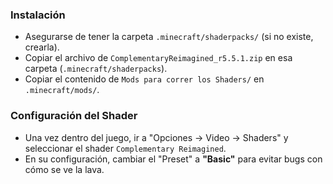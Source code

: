 ### Instalación

- Asegurarse de tener la carpeta `.minecraft/shaderpacks/` (si no existe, crearla).
- Copiar el archivo de `ComplementaryReimagined_r5.5.1.zip` en esa carpeta (`.minecraft/shaderpacks`).
- Copiar el contenido de `Mods para correr los Shaders/` en `.minecraft/mods/`.


### Configuración del Shader

- Una vez dentro del juego, ir a "Opciones → Video → Shaders" y seleccionar el shader `Complementary Reimagined`.
- En su configuración, cambiar el "Preset" a **"Basic"** para evitar bugs con cómo se ve la lava.
